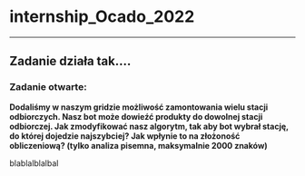 # internship_Ocado_2022
---
Zadanie działa tak....
---
### Zadanie otwarte:
**Dodaliśmy w naszym gridzie możliwość zamontowania wielu stacji odbiorczych. Nasz
bot może dowieźć produkty do dowolnej stacji odbiorczej. Jak zmodyfikować nasz
algorytm, tak aby bot wybrał stację, do której dojedzie najszybciej? Jak wpłynie to na
złożoność obliczeniową? (tylko analiza pisemna, maksymalnie 2000 znaków)**

blablalblalbal

